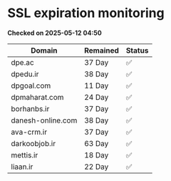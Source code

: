 # SSL expiration monitoring

**Checked on 2025-05-12 04:50**

| Domain | Remained | Status       |
|--------|----------|--------------|
| dpe.ac     | 37 Day   | ✅ |
| dpedu.ir     | 38 Day   | ✅ |
| dpgoal.com     | 11 Day   | ✅ |
| dpmaharat.com     | 24 Day   | ✅ |
| borhanbs.ir     | 37 Day   | ✅ |
| danesh-online.com     | 38 Day   | ✅ |
| ava-crm.ir     | 37 Day   | ✅ |
| darkoobjob.ir     | 63 Day   | ✅ |
| mettis.ir     | 18 Day   | ✅ |
| liaan.ir     | 22 Day   | ✅ |
